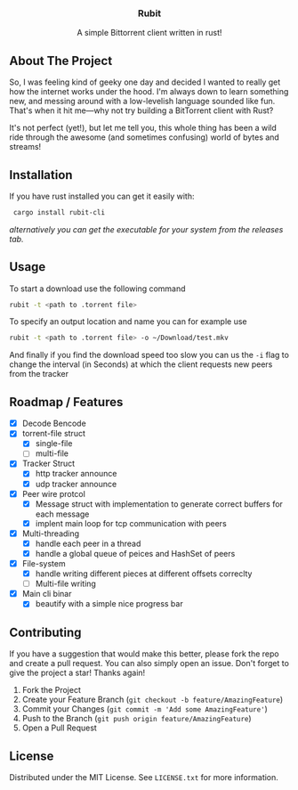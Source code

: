 <div align="center">

  <h3 align="center">Rubit</h3>

  <p align="center">
    A simple Bittorrent client written in rust!

  </p>
</div>

## About The Project

So, I was feeling kind of geeky one day and decided I wanted to really get how the internet works under the hood. I'm always down to learn something new, and messing around with a low-levelish language sounded like fun. That's when it hit me—why not try building a BitTorrent client with Rust?

It's not perfect (yet!), but let me tell you, this whole thing has been a wild ride through the awesome (and sometimes confusing) world of bytes and streams!

## Installation

If you have rust installed you can get it easily with:

```sh
 cargo install rubit-cli
```

_alternatively you can get the executable for your system from the releases tab._

## Usage

To start a download use the following command

```sh
rubit -t <path to .torrent file>
```

To specify an output location and name you can for example use

```sh
rubit -t <path to .torrent file> -o ~/Download/test.mkv
```

And finally if you find the download speed too slow you can us the `-i` flag to change the interval (in Seconds) at which the client requests new peers from the tracker

## Roadmap / Features

- [x] Decode Bencode
- [x] torrent-file struct
  - [x] single-file
  - [ ] multi-file
- [x] Tracker Struct
  - [x] http tracker announce
  - [x] udp tracker announce
- [x] Peer wire protcol
  - [x] Message struct with implementation to generate correct buffers for each message
  - [x] implent main loop for tcp communication with peers
- [x] Multi-threading
  - [x] handle each peer in a thread
  - [x] handle a global queue of peices and HashSet of peers
- [x] File-system
  - [x] handle writing different pieces at different offsets correclty
  - [ ] Multi-file writing
- [x] Main cli binar
  - [x] beautify with a simple nice progress bar

## Contributing

If you have a suggestion that would make this better, please fork the repo and create a pull request. You can also simply open an issue.
Don't forget to give the project a star! Thanks again!

1. Fork the Project
2. Create your Feature Branch (`git checkout -b feature/AmazingFeature`)
3. Commit your Changes (`git commit -m 'Add some AmazingFeature'`)
4. Push to the Branch (`git push origin feature/AmazingFeature`)
5. Open a Pull Request

## License

Distributed under the MIT License. See `LICENSE.txt` for more information.
